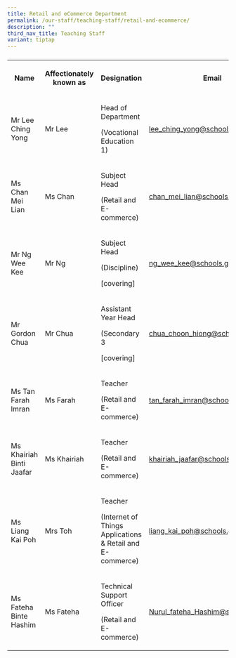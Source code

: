 ```yaml
---
title: Retail and eCommerce Department
permalink: /our-staff/teaching-staff/retail-and-ecommerce/
description: ""
third_nav_title: Teaching Staff
variant: tiptap
---
```

<h3></h3>
<table style="minWidth: 100px">
<colgroup>
<col>
<col>
<col>
<col>
</colgroup>
<tbody>
<tr>
<th rowspan="1" colspan="1">
<p>Name</p>
</th>
<th rowspan="1" colspan="1">
<p>Affectionately
<br>known as</p>
</th>
<th rowspan="1" colspan="1">
<p>Designation</p>
</th>
<th rowspan="1" colspan="1">
<p>Email</p>
</th>
</tr>
<tr>
<td rowspan="1" colspan="1">
<p>Mr Lee Ching Yong</p>
</td>
<td rowspan="1" colspan="1">
<p>Mr Lee</p>
</td>
<td rowspan="1" colspan="1">
<p>Head of Department</p>
<p>(Vocational Education 1)
<br>
</p>
</td>
<td rowspan="1" colspan="1">
<p><a href="mailto:lee_ching_yong@schools.gov.sg" rel="noopener noreferrer nofollow" target="_blank">lee_ching_yong@schools.gov.sg</a>
</p>
</td>
</tr>
<tr>
<td rowspan="1" colspan="1">
<p>Ms Chan Mei Lian</p>
</td>
<td rowspan="1" colspan="1">
<p>Ms Chan</p>
</td>
<td rowspan="1" colspan="1">
<p>Subject Head</p>
<p>(Retail and E-commerce)</p>
</td>
<td rowspan="1" colspan="1">
<p><a href="mailto:chan_mei_lian@schools.gov.sg" rel="noopener noreferrer nofollow" target="_blank">chan_mei_lian@schools.gov.sg</a>
</p>
</td>
</tr>
<tr>
<td rowspan="1" colspan="1">
<p>Mr Ng Wee Kee</p>
</td>
<td rowspan="1" colspan="1">
<p>Mr Ng</p>
</td>
<td rowspan="1" colspan="1">
<p>Subject Head</p>
<p>(Discipline)</p>
<p>[covering]</p>
</td>
<td rowspan="1" colspan="1">
<p><a href="mailto:ng_wee_kee@schools.gov.sg" rel="noopener noreferrer nofollow" target="_blank">ng_wee_kee@schools.gov.sg</a>
</p>
</td>
</tr>
<tr>
<td rowspan="1" colspan="1">
<p>Mr Gordon Chua</p>
</td>
<td rowspan="1" colspan="1">
<p>Mr Chua</p>
</td>
<td rowspan="1" colspan="1">
<p>Assistant Year Head</p>
<p>(Secondary 3</p>
<p>[covering]</p>
</td>
<td rowspan="1" colspan="1">
<p><a href="mailto:chua_choon_hiong@schools.gov.sg" rel="noopener noreferrer nofollow" target="_blank">chua_choon_hiong@schools.gov.sg</a>
</p>
</td>
</tr>
<tr>
<td rowspan="1" colspan="1">
<p>Ms Tan Farah Imran</p>
</td>
<td rowspan="1" colspan="1">
<p>Ms Farah</p>
</td>
<td rowspan="1" colspan="1">
<p>Teacher</p>
<p>(Retail and E-commerce)</p>
</td>
<td rowspan="1" colspan="1">
<p><a href="mailto:tan_farah_imran@schools.gov.sg" rel="noopener noreferrer nofollow" target="_blank">tan_farah_imran@schools.gov.sg</a>
</p>
</td>
</tr>
<tr>
<td rowspan="1" colspan="1">
<p>Ms Khairiah Binti Jaafar</p>
</td>
<td rowspan="1" colspan="1">
<p>Ms Khairiah</p>
</td>
<td rowspan="1" colspan="1">
<p>Teacher</p>
<p>(Retail and E-commerce)</p>
</td>
<td rowspan="1" colspan="1">
<p><a href="mailto:khairiah_jaafar@schools.gov.sg" rel="noopener noreferrer nofollow" target="_blank">khairiah_jaafar@schools.gov.sg</a>
</p>
</td>
</tr>
<tr>
<td rowspan="1" colspan="1">
<p>Ms Liang Kai Poh</p>
</td>
<td rowspan="1" colspan="1">
<p>Mrs Toh</p>
</td>
<td rowspan="1" colspan="1">
<p>Teacher</p>
<p>(Internet of Things Applications &amp; Retail and E-commerce)</p>
</td>
<td rowspan="1" colspan="1">
<p><a href="mailto:liang_kai_poh@schools.gov.sg" rel="noopener noreferrer nofollow" target="_blank">liang_kai_poh@schools.gov.sg</a>
</p>
</td>
</tr>
<tr>
<td rowspan="1" colspan="1">
<p>Ms Fateha Binte Hashim</p>
</td>
<td rowspan="1" colspan="1">
<p>Ms Fateha</p>
</td>
<td rowspan="1" colspan="1">
<p>Technical Support Officer</p>
<p>(Retail and E-commerce)</p>
</td>
<td rowspan="1" colspan="1">
<p><a href="mailto:Nurul_fateha_Hashim@schools.gov.sg" rel="noopener noreferrer nofollow" target="_blank">Nurul_fateha_Hashim@schools.gov.sg</a>
</p>
</td>
</tr>
</tbody>
</table>
<h4></h4>
<p></p>